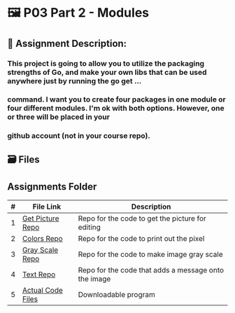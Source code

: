 # :framed_picture: P03 Part 2 - Modules
## :bookmark_tabs: Assignment Description:
### This project is going to allow you to utilize the packaging strengths of Go, and make your own libs that can be used anywhere just by running the go get ... 
### command. I want you to create four packages in one module or four different modules. I'm ok with both options. However, one or three will be placed in your 
### github account (not in your course repo).

## :card_file_box: Files
##  Assignments Folder

| # | File Link | Description |
| - | -------- | ----------- | 
| 1 | [Get Picture Repo](https://github.com/ACHarrison32/img_get/tree/main/Img_get) | Repo for the code to get the picture for editing |
| 2 | [Colors Repo](https://github.com/ACHarrison32/img_colors/tree/main/Img_colors) | Repo for the code to print out the pixel  |
| 3 | [Gray Scale Repo](https://github.com/ACHarrison32/img_gray_scale/tree/main/Img_gray_scale) | Repo for the code to make image gray scale |
| 4 | [Text Repo](https://github.com/ACHarrison32/img_text/tree/main/Img_text) | Repo for the code that adds a message onto the image |
| 5 | [Actual Code Files]() | Downloadable program | 

